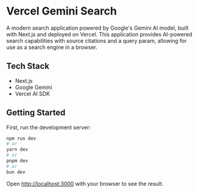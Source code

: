# Vercel Gemini Search

A modern search application powered by Google's Gemini AI model, built with Next.js and deployed on Vercel. This application provides AI-powered search capabilities with source citations and a query param, allowing for use as a search engine in a browser.

## Tech Stack

-   Next.js
-   Google Gemini
-   Vercel AI SDK

## Getting Started

First, run the development server:

```bash
npm run dev
# or
yarn dev
# or
pnpm dev
# or
bun dev
```

Open [http://localhost:3000](http://localhost:3000) with your browser to see the result.
